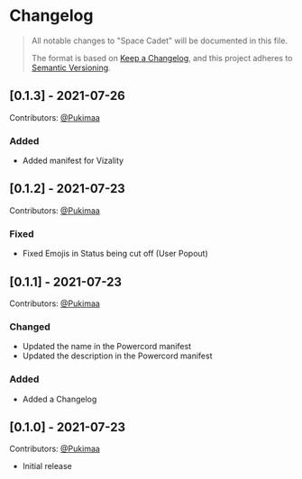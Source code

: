 # Changelog
>All notable changes to "Space Cadet" will be documented in this file.
>
>The format is based on [Keep a Changelog](https://keepachangelog.com/en/1.0.0/),
and this project adheres to [Semantic Versioning](https://semver.org/spec/v2.0.0.html).

## [0.1.3] - 2021-07-26
Contributors: [@Pukimaa](https://github.com/Pukimaa)
### Added
- Added manifest for Vizality

## [0.1.2] - 2021-07-23
Contributors: [@Pukimaa](https://github.com/Pukimaa)
### Fixed
- Fixed Emojis in Status being cut off (User Popout)

## [0.1.1] - 2021-07-23
Contributors: [@Pukimaa](https://github.com/Pukimaa)
### Changed
- Updated the name in the Powercord manifest
- Updated the description in the Powercord manifest
### Added
- Added a Changelog

## [0.1.0] - 2021-07-23
Contributors: [@Pukimaa](https://github.com/Pukimaa)
- Initial release